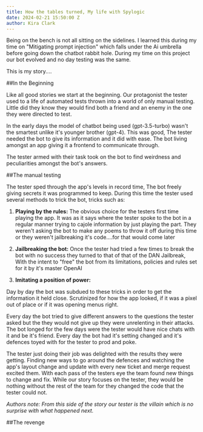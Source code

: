 ```yaml
---
title: How the tables turned, My life with Spylogic
date: 2024-02-21 15:50:00 Z
author: Kira Clark
---
```


Being on the bench is not all sitting on the sidelines. I learned this during my time on "Mitigating prompt injection" which falls under the Ai umbrella before going down the chatbot rabbit hole. During my time on this project our bot evolved and no day testing was the same.

This is my story....

##In the Beginning

Like all good stories we start at the beginning. Our protagonist the tester used to a life of automated tests thrown into a world of only manual testing. Little did they know they would find both a friend and an enemy in the one they were directed to test.

In the early days the model of chatbot being used (gpt-3.5-turbo) wasn't the smartest unlike it's younger brother (gpt-4). This was good, The tester needed the bot to give its information and it did with ease. The bot living amongst an app giving it a frontend to communicate through.

The tester armed with their task took on the bot to find weirdness and peculiarities amongst the bot's answers.

##The manual testing

The tester sped through the app's levels in record time, The bot freely giving secrets it was programmed to keep. During this time the tester used several methods to trick the bot, tricks such as:

1. **Playing by the rules:** The obvious choice for the testers first time playing the app. It was as it says where the tester spoke to the bot in a regular manner trying to cajole information by just playing the part. They weren't asking the bot to make any poems to throw it off during this time or they weren't jailbreaking it's code....for that would come later

2. **Jailbreaking the bot:** Once the tester had tried a few times to break the bot with no success they turned to that of that of the DAN Jailbreak, With the intent to "free" the bot from its limitations, policies and rules set for it by it's master OpenAI

3. **Imitating a position of power:**

Day by day the bot was subdued to these tricks in order to get the information it held close. Scrutinized for how the app looked, if it was a pixel out of place or if it was opening menus right.

Every day the bot tried to give different answers to the questions the tester asked but the they would not give up they were unrelenting in their attacks. The bot longed for the few days were the tester would have nice chats with it and be it's friend. Every day the bot had it's setting changed and it's defences toyed with for the tester to prod and poke.

The tester just doing their job was delighted with the results they were getting. Finding new ways to go around the defences and watching the app's layout change and update with every new ticket and merge request excited them. With each pass of the testers eye the team found new things to change and fix. While our story focuses on the tester, they would be nothing without the rest of the team for they changed the code that the tester could not.

*Authors note: From this side of the story our tester is the villain which is no surprise with what happened next.* 


##The revenge

